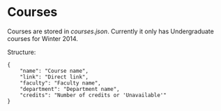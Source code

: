 # Courses

Courses are stored in _courses.json_. Currently it only has Undergraduate courses for Winter 2014. 

Structure:
	
	{
		"name": "Course name",
		"link": "Direct link",
		"faculty": "Faculty name",
		"department": "Department name",
		"credits": "Number of credits or 'Unavailable'"
	}